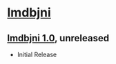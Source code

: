 # [lmdbjni](https://github.com/fusesource/lmdbjni)

## [lmdbjni 1.0](http://repo.fusesource.com/nexus/content/groups/public/org/fusesource/lmdbjni/lmdbjni-all/1.0), unreleased 

* Initial Release
